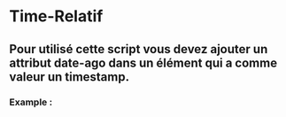 # Time-Relatif

## Pour utilisé cette script vous devez ajouter un attribut date-ago dans un élément qui a comme valeur un timestamp.

### Example : <div date-ago="{{ strtotime($subject->created_at) }}"></div>
